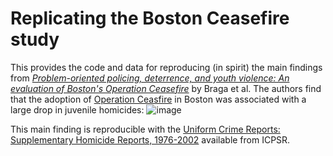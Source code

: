 # Replicating the Boston Ceasefire study

This provides the code and data for reproducing (in spirit) the main findings from *[Problem-oriented policing, deterrence, and youth violence: An evaluation of Boston's Operation Ceasefire](https://www.d.umn.edu/~jmaahs/Correctional%20Assessment/Articles/Braga_problem_oriented%20policing_deterrence.pdf)* by Braga et al. The authors find that the adoption of [Operation Ceasfire](https://en.wikipedia.org/wiki/Operation_Ceasefire) in Boston was associated with a large drop in juvenile homicides:
![image](https://github.com/user-attachments/assets/422e4059-8003-433f-97d8-fc56b3014886)

This main finding is reproducible with the [Uniform Crime Reports: Supplementary Homicide Reports, 1976-2002](https://www.icpsr.umich.edu/web/NACJD/studies/4179/versions/V1) available from ICPSR.
